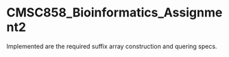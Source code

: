 # CMSC858_Bioinformatics_Assignment2

Implemented are the required suffix array construction and quering specs.

